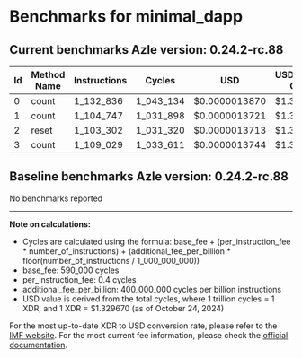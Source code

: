 # Benchmarks for minimal_dapp

## Current benchmarks Azle version: 0.24.2-rc.88

| Id  | Method Name | Instructions | Cycles    | USD           | USD/Million Calls |
| --- | ----------- | ------------ | --------- | ------------- | ----------------- |
| 0   | count       | 1_132_836    | 1_043_134 | $0.0000013870 | $1.38             |
| 1   | count       | 1_104_747    | 1_031_898 | $0.0000013721 | $1.37             |
| 2   | reset       | 1_103_302    | 1_031_320 | $0.0000013713 | $1.37             |
| 3   | count       | 1_109_029    | 1_033_611 | $0.0000013744 | $1.37             |

## Baseline benchmarks Azle version: 0.24.2-rc.88

No benchmarks reported

---

**Note on calculations:**

-   Cycles are calculated using the formula: base_fee + (per_instruction_fee \* number_of_instructions) + (additional_fee_per_billion \* floor(number_of_instructions / 1_000_000_000))
-   base_fee: 590_000 cycles
-   per_instruction_fee: 0.4 cycles
-   additional_fee_per_billion: 400_000_000 cycles per billion instructions
-   USD value is derived from the total cycles, where 1 trillion cycles = 1 XDR, and 1 XDR = $1.329670 (as of October 24, 2024)

For the most up-to-date XDR to USD conversion rate, please refer to the [IMF website](https://www.imf.org/external/np/fin/data/rms_sdrv.aspx).
For the most current fee information, please check the [official documentation](https://internetcomputer.org/docs/current/developer-docs/gas-cost#execution).
